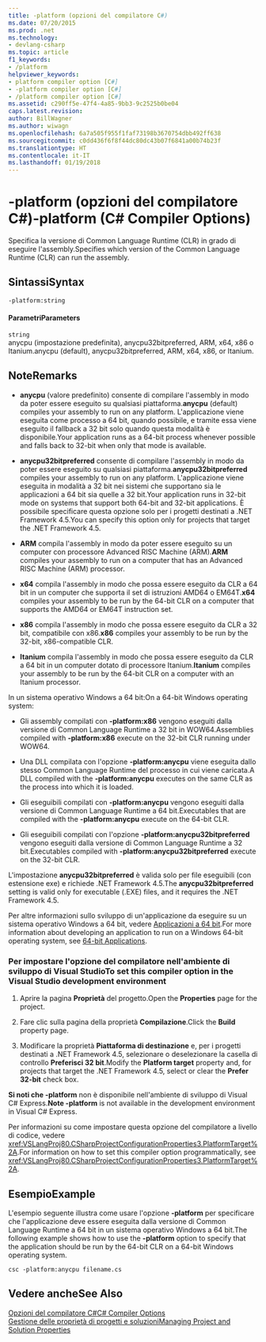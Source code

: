 ```yaml
---
title: -platform (opzioni del compilatore C#)
ms.date: 07/20/2015
ms.prod: .net
ms.technology:
- devlang-csharp
ms.topic: article
f1_keywords:
- /platform
helpviewer_keywords:
- platform compiler option [C#]
- -platform compiler option [C#]
- /platform compiler option [C#]
ms.assetid: c290ff5e-47f4-4a85-9bb3-9c2525b0be04
caps.latest.revision: 
author: BillWagner
ms.author: wiwagn
ms.openlocfilehash: 6a7a505f955f1faf73198b3670754dbb492ff638
ms.sourcegitcommit: c0dd436f6f8f44dc80dc43b07f6841a00b74b23f
ms.translationtype: HT
ms.contentlocale: it-IT
ms.lasthandoff: 01/19/2018
---
```

# <a name="-platform-c-compiler-options"></a><span data-ttu-id="04ddd-102">-platform (opzioni del compilatore C#)</span><span class="sxs-lookup"><span data-stu-id="04ddd-102">-platform (C# Compiler Options)</span></span>
<span data-ttu-id="04ddd-103">Specifica la versione di Common Language Runtime (CLR) in grado di eseguire l'assembly.</span><span class="sxs-lookup"><span data-stu-id="04ddd-103">Specifies which version of the Common Language Runtime (CLR) can run the assembly.</span></span>  
  
## <a name="syntax"></a><span data-ttu-id="04ddd-104">Sintassi</span><span class="sxs-lookup"><span data-stu-id="04ddd-104">Syntax</span></span>  
  
```console  
-platform:string  
```  
  
#### <a name="parameters"></a><span data-ttu-id="04ddd-105">Parametri</span><span class="sxs-lookup"><span data-stu-id="04ddd-105">Parameters</span></span>  
 `string`  
 <span data-ttu-id="04ddd-106">anycpu (impostazione predefinita), anycpu32bitpreferred, ARM, x64, x86 o Itanium.</span><span class="sxs-lookup"><span data-stu-id="04ddd-106">anycpu (default), anycpu32bitpreferred, ARM, x64, x86, or Itanium.</span></span>  
  
## <a name="remarks"></a><span data-ttu-id="04ddd-107">Note</span><span class="sxs-lookup"><span data-stu-id="04ddd-107">Remarks</span></span>  
  
-   <span data-ttu-id="04ddd-108">**anycpu** (valore predefinito) consente di compilare l'assembly in modo da poter essere eseguito su qualsiasi piattaforma.</span><span class="sxs-lookup"><span data-stu-id="04ddd-108">**anycpu** (default) compiles your assembly to run on any platform.</span></span> <span data-ttu-id="04ddd-109">L'applicazione viene eseguita come processo a 64 bit, quando possibile, e tramite essa viene eseguito il fallback a 32 bit solo quando questa modalità è disponibile.</span><span class="sxs-lookup"><span data-stu-id="04ddd-109">Your application runs as a 64-bit process whenever possible and falls back to 32-bit when only that mode is available.</span></span>  
  
-   <span data-ttu-id="04ddd-110">**anycpu32bitpreferred** consente di compilare l'assembly in modo da poter essere eseguito su qualsiasi piattaforma.</span><span class="sxs-lookup"><span data-stu-id="04ddd-110">**anycpu32bitpreferred** compiles your assembly to run on any platform.</span></span> <span data-ttu-id="04ddd-111">L'applicazione viene eseguita in modalità a 32 bit nei sistemi che supportano sia le applicazioni a 64 bit sia quelle a 32 bit.</span><span class="sxs-lookup"><span data-stu-id="04ddd-111">Your application runs in 32-bit mode on systems that support both 64-bit and 32-bit applications.</span></span> <span data-ttu-id="04ddd-112">È possibile specificare questa opzione solo per i progetti destinati a .NET Framework 4.5.</span><span class="sxs-lookup"><span data-stu-id="04ddd-112">You can specify this option only for projects that target the .NET Framework 4.5.</span></span>  
  
-   <span data-ttu-id="04ddd-113">**ARM** compila l'assembly in modo da poter essere eseguito su un computer con processore Advanced RISC Machine (ARM).</span><span class="sxs-lookup"><span data-stu-id="04ddd-113">**ARM** compiles your assembly to run on a computer that has an Advanced RISC Machine (ARM) processor.</span></span>  
  
-   <span data-ttu-id="04ddd-114">**x64** compila l'assembly in modo che possa essere eseguito da CLR a 64 bit in un computer che supporta il set di istruzioni AMD64 o EM64T.</span><span class="sxs-lookup"><span data-stu-id="04ddd-114">**x64** compiles your assembly to be run by the 64-bit CLR on a computer that supports the AMD64 or EM64T instruction set.</span></span>  
  
-   <span data-ttu-id="04ddd-115">**x86** compila l'assembly in modo che possa essere eseguito da CLR a 32 bit, compatibile con x86.</span><span class="sxs-lookup"><span data-stu-id="04ddd-115">**x86** compiles your assembly to be run by the 32-bit, x86-compatible CLR.</span></span>  
  
-   <span data-ttu-id="04ddd-116">**Itanium** compila l'assembly in modo che possa essere eseguito da CLR a 64 bit in un computer dotato di processore Itanium.</span><span class="sxs-lookup"><span data-stu-id="04ddd-116">**Itanium** compiles your assembly to be run by the 64-bit CLR on a computer with an Itanium processor.</span></span>  
  
 <span data-ttu-id="04ddd-117">In un sistema operativo Windows a 64 bit:</span><span class="sxs-lookup"><span data-stu-id="04ddd-117">On a 64-bit Windows operating system:</span></span>  
  
-   <span data-ttu-id="04ddd-118">Gli assembly compilati con **-platform:x86** vengono eseguiti dalla versione di Common Language Runtime a 32 bit in WOW64.</span><span class="sxs-lookup"><span data-stu-id="04ddd-118">Assemblies compiled with **-platform:x86** execute on the 32-bit CLR running under WOW64.</span></span>  
  
-   <span data-ttu-id="04ddd-119">Una DLL compilata con l'opzione **-platform:anycpu** viene eseguita dallo stesso Common Language Runtime del processo in cui viene caricata.</span><span class="sxs-lookup"><span data-stu-id="04ddd-119">A DLL compiled with the **-platform:anycpu** executes on the same CLR as the process into which it is loaded.</span></span>  
  
-   <span data-ttu-id="04ddd-120">Gli eseguibili compilati con **-platform:anycpu** vengono eseguiti dalla versione di Common Language Runtime a 64 bit.</span><span class="sxs-lookup"><span data-stu-id="04ddd-120">Executables that are compiled with the **-platform:anycpu** execute on the 64-bit CLR.</span></span>  
  
-   <span data-ttu-id="04ddd-121">Gli eseguibili compilati con l'opzione **-platform:anycpu32bitpreferred** vengono eseguiti dalla versione di Common Language Runtime a 32 bit.</span><span class="sxs-lookup"><span data-stu-id="04ddd-121">Executables compiled with **-platform:anycpu32bitpreferred** execute on the 32-bit CLR.</span></span>  
  
 <span data-ttu-id="04ddd-122">L'impostazione **anycpu32bitpreferred** è valida solo per file eseguibili (con estensione exe) e richiede .NET Framework 4.5.</span><span class="sxs-lookup"><span data-stu-id="04ddd-122">The **anycpu32bitpreferred** setting is valid only for executable (.EXE) files, and it requires the .NET Framework 4.5.</span></span>  
  
 <span data-ttu-id="04ddd-123">Per altre informazioni sullo sviluppo di un'applicazione da eseguire su un sistema operativo Windows a 64 bit, vedere [Applicazioni a 64 bit](../../../framework/64-bit-apps.md).</span><span class="sxs-lookup"><span data-stu-id="04ddd-123">For more information about developing an application to run on a Windows 64-bit operating system, see [64-bit Applications](../../../framework/64-bit-apps.md).</span></span>  
  
### <a name="to-set-this-compiler-option-in-the-visual-studio-development-environment"></a><span data-ttu-id="04ddd-124">Per impostare l'opzione del compilatore nell'ambiente di sviluppo di Visual Studio</span><span class="sxs-lookup"><span data-stu-id="04ddd-124">To set this compiler option in the Visual Studio development environment</span></span>  
  
1.  <span data-ttu-id="04ddd-125">Aprire la pagina **Proprietà** del progetto.</span><span class="sxs-lookup"><span data-stu-id="04ddd-125">Open the **Properties** page for the project.</span></span>  
  
2.  <span data-ttu-id="04ddd-126">Fare clic sulla pagina della proprietà **Compilazione**.</span><span class="sxs-lookup"><span data-stu-id="04ddd-126">Click the **Build** property page.</span></span>  
  
3.  <span data-ttu-id="04ddd-127">Modificare la proprietà **Piattaforma di destinazione** e, per i progetti destinati a .NET Framework 4.5, selezionare o deselezionare la casella di controllo **Preferisci 32 bit**.</span><span class="sxs-lookup"><span data-stu-id="04ddd-127">Modify the **Platform target** property and, for projects that target the .NET Framework 4.5, select or clear the **Prefer 32-bit** check box.</span></span>  
  
 <span data-ttu-id="04ddd-128">**Si noti che -platform** non è disponibile nell'ambiente di sviluppo di Visual C# Express.</span><span class="sxs-lookup"><span data-stu-id="04ddd-128">**Note -platform** is not available in the development environment in Visual C# Express.</span></span>  
  
 <span data-ttu-id="04ddd-129">Per informazioni su come impostare questa opzione del compilatore a livello di codice, vedere <xref:VSLangProj80.CSharpProjectConfigurationProperties3.PlatformTarget%2A>.</span><span class="sxs-lookup"><span data-stu-id="04ddd-129">For information on how to set this compiler option programmatically, see <xref:VSLangProj80.CSharpProjectConfigurationProperties3.PlatformTarget%2A>.</span></span>  
  
## <a name="example"></a><span data-ttu-id="04ddd-130">Esempio</span><span class="sxs-lookup"><span data-stu-id="04ddd-130">Example</span></span>  
 <span data-ttu-id="04ddd-131">L'esempio seguente illustra come usare l'opzione **-platform** per specificare che l'applicazione deve essere eseguita dalla versione di Common Language Runtime a 64 bit in un sistema operativo Windows a 64 bit.</span><span class="sxs-lookup"><span data-stu-id="04ddd-131">The following example shows how to use the **-platform** option to specify that the application should be run by the 64-bit CLR on a 64-bit Windows operating system.</span></span>  
  
```console  
csc -platform:anycpu filename.cs  
```  
  
## <a name="see-also"></a><span data-ttu-id="04ddd-132">Vedere anche</span><span class="sxs-lookup"><span data-stu-id="04ddd-132">See Also</span></span>  
 [<span data-ttu-id="04ddd-133">Opzioni del compilatore C#</span><span class="sxs-lookup"><span data-stu-id="04ddd-133">C# Compiler Options</span></span>](index.md)  
 [<span data-ttu-id="04ddd-134">Gestione delle proprietà di progetti e soluzioni</span><span class="sxs-lookup"><span data-stu-id="04ddd-134">Managing Project and Solution Properties</span></span>](/visualstudio/ide/managing-project-and-solution-properties)

